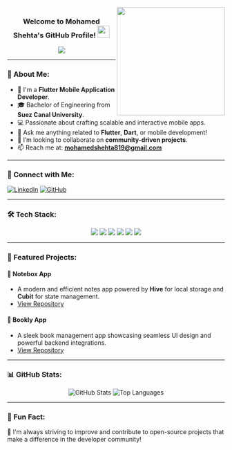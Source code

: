 <img width="250" align="right" src="https://avatars.githubusercontent.com/u/138477420?v=4">

<h3 align="center">
  Welcome to Mohamed Shehta's GitHub Profile! 
  <img src="https://media.giphy.com/media/hvRJCLFzcasrR4ia7z/giphy.gif" width="28">
</h3>

<p align="center">
  <a href="https://github.com/DenverCoder1/readme-typing-svg">
    <img src="https://readme-typing-svg.herokuapp.com/?lines=Flutter%20Developer;Problem%20Solver;Always%20Learning%20New%20Technologies&font=Fira%20Code&center=true&width=500&height=50&color=F75C7E&vCenter=true&size=22">
  </a>
</p>

---

### 👋 About Me:
- 📱 I'm a **Flutter Mobile Application Developer**.
- 🎓 Bachelor of Engineering from **Suez Canal University**.
- 💻 Passionate about crafting scalable and interactive mobile apps.
- 💬 Ask me anything related to **Flutter**, **Dart**, or mobile development!
- 🌟 I’m looking to collaborate on **community-driven projects**.
- 📫 Reach me at: **mohamedshehta819@gmail.com**

---

### 💼 Connect with Me:

[![LinkedIn](https://img.shields.io/badge/LinkedIn-%230077B5.svg?logo=linkedin&logoColor=white)](https://www.linkedin.com/in/mohamed-shehta-3b43051a4/)
[![GitHub](https://img.shields.io/badge/GitHub-%2312100E.svg?logo=github&logoColor=white)](https://github.com/Shehta2000)

---

### 🛠️ Tech Stack:

<p align="center">
  <img src="https://img.shields.io/badge/Dart-0175C2?style=for-the-badge&logo=dart&logoColor=white">
  <img src="https://img.shields.io/badge/Flutter-02569B?style=for-the-badge&logo=flutter&logoColor=white">
  <img src="https://img.shields.io/badge/Firebase-FFCA28?style=for-the-badge&logo=firebase&logoColor=black">
  <img src="https://img.shields.io/badge/Android_Studio-3DDC84?style=for-the-badge&logo=android-studio&logoColor=white">
  <img src="https://img.shields.io/badge/Git-F05032?style=for-the-badge&logo=git&logoColor=white">
  <img src="https://img.shields.io/badge/VS%20Code-007ACC?style=for-the-badge&logo=visual-studio-code&logoColor=white">
</p>

---

### 📂 Featured Projects:

#### 📝 **Notebox App**
- A modern and efficient notes app powered by **Hive** for local storage and **Cubit** for state management.
- [View Repository](https://github.com/Shehta2000/Notebox)

#### 📘 **Bookly App**
- A sleek book management app showcasing seamless UI design and powerful backend integrations.
- [View Repository](https://github.com/Shehta2000/Bookly)

---

### 📊 GitHub Stats:
<p align="center">
  <img src="https://github-readme-stats.vercel.app/api?username=Shehta2000&show_icons=true&theme=radical&hide_border=false" alt="GitHub Stats">
  <img src="https://github-readme-stats.vercel.app/api/top-langs/?username=Shehta2000&theme=radical&layout=compact&hide_border=false" alt="Top Languages">
</p>

---

### 🎯 Fun Fact:
🌱 I'm always striving to improve and contribute to open-source projects that make a difference in the developer community!

